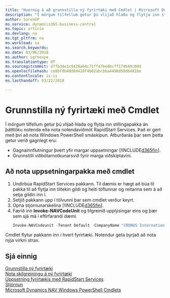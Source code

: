 ```yaml
---
title: "Hvernig á að grunnstilla ný fyrirtæki með Cmdlet | Microsoft Docs"
description: "Í mörgum tilfellum getur þú vlijað hlaða og flytja inn stillingapakka án þátttöku notenda eða nota notendaviðmót RapidStart Services. Það er gert með því að nota Windows PowerShell smáskipun."
author: SorenGP
ms.service: dynamics365-business-central
ms.topic: article
ms.devlang: na
ms.tgt_pltfrm: na
ms.workload: na
ms.search.keywords: 
ms.date: 03/06/2018
ms.author: sgroespe
ms.translationtype: HT
ms.sourcegitcommit: d7fb34e1c9428a64c71ff47be8bcff174649c00d
ms.openlocfilehash: ce8bfdb40d8d428f4b02abcbba4498d58d6481be
ms.contentlocale: is-is
ms.lasthandoff: 03/22/2018

---
```

# <a name="configure-new-companies-using-a-cmdlet"></a>Grunnstilla ný fyrirtæki með Cmdlet
Í mörgum tilfellum getur þú vlijað hlaða og flytja inn stillingapakka án þátttöku notenda eða nota notendaviðmót RapidStart Services. Það er gert með því að nota Windows PowerShell smáskipun. Atburðarás þar sem þetta getur verið gagnlegt eru:  

- Gagnainnflutningur þvert yfir margar uppsetningar [!INCLUDE[d365fin](includes/d365fin_md.md)].
- Grunnstilli viðbótarnotkunarsvið fyrir marga viðskiptavini.  

## <a name="to-deploy-a-configuration-package-using-a-cmdlet"></a>Að nota uppsetningarpakka með cmdlet  

1. Undirbúa RapidStart Services pakkann. Til dæmis er hægt að búa til pakka til að flytja inn tiltekin gildi og heiti töflunnar og reitanna sem á að setja gildin inn í.  
2. Setjið pakkann upp í tölvunni þar sem cmdlet verður keyrt.  
3. Opna stjórnunarskelina [!INCLUDE[d365fin](includes/d365fin_md.md)].  
4. Færið inn **Invoke-NAVCodeUnit** og tilgreinið upplýsingar eins og þær sem sjá má í eftirfarandi dæmi.  
    ```powershell  
    Invoke-NAVCodeunit -Tenant Default -CompanyName "CRONUS International Ltd." -CodeunitId 8620 -MethodName ImportRapidStartPackage -Argument "C:TEMPRS_CONFIG.rapidstart" -ServerInstance DynamicsNAV71  

    ```
Cmdlet flytur pakkann inn í hvert fyrirtæki. Notendur geta byrjað að nota nýja virkni strax.  

## <a name="see-also"></a>Sjá einnig  
[Grunnstilla ný fyrirtæki](admin-how-to-configure-new-companies.md)  
[Nota skilgreiningu á ný fyrirtæki](admin-apply-configuration-to-new-companies.md)  
[Uppsetning fyrirtækis með RapidStart Services](admin-set-up-a-company-with-rapidstart.md)  
[Stjórnun](admin-setup-and-administration.md)  
[Microsoft Dynamics NAV Windows PowerShell Cmdlets](/dynamics-nav/microsoft-dynamics-nav-windows-powershell-cmdlets)

